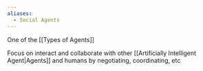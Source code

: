 ```yaml
---
aliases:
  - Social Agents
---
```

One of the [[Types of Agents]]

Focus on interact and collaborate with other [[Artificially Intelligent Agent|Agents]] and humans by negotiating, coordinating, etc